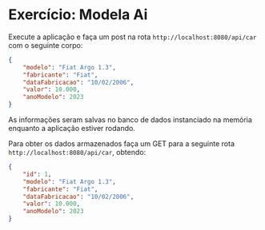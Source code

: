 # Exercício: Modela Ai

Execute a aplicação e faça um post na rota `http://localhost:8080/api/car` com o seguinte corpo:

```JSON
{
	"modelo": "Fiat Argo 1.3",
	"fabricante": "Fiat",
	"dataFabricacao": "10/02/2006",
	"valor": 10.000,
	"anoModelo": 2023
}
```

As informações seram salvas no banco de dados instanciado na memória enquanto a aplicação estiver rodando.

Para obter os dados armazenados faça um GET para a seguinte rota `http://localhost:8080/api/car`, obtendo:

```JSON
{
    "id": 1,
	"modelo": "Fiat Argo 1.3",
	"fabricante": "Fiat",
	"dataFabricacao": "10/02/2006",
	"valor": 10.000,
	"anoModelo": 2023
}
```
